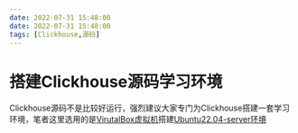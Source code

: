 ```yaml
---
date: 2022-07-31 15:48:00
date: 2022-07-31 15:48:00
tags: [Clickhouse,源码]
---
```


# 搭建Clickhouse源码学习环境
Clickhouse源码不是比较好运行，强烈建议大家专门为Clickhouse搭建一套学习环境，笔者这里选用的是[VirutalBox虚拟机](https://www.virtualbox.org/)搭建[Ubuntu22.04-server环境](https://ubuntu.com/download/server)

